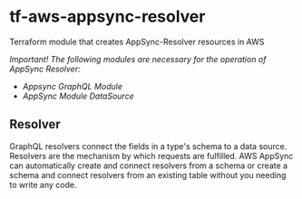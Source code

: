 # tf-aws-appsync-resolver

Terraform module that creates AppSync-Resolver resources in AWS

_Important!_
  _The following modules are necessary for the operation of AppSync Resolver:_
* _Appsync GraphQL Module_
* _AppSync Module DataSource_

## Resolver

GraphQL resolvers connect the fields in a type's schema to a data source. Resolvers are the mechanism by which requests are fulfilled. AWS AppSync can automatically create and connect resolvers from a schema or create a schema and connect resolvers from an existing table without you needing to write any code.
